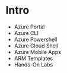 # Intro

- Azure Portal
- Azure CLI
- Azure Powershell
- Azure Cloud Shell
- Azure Mobile Apps
- ARM Templates
- Hands-On Labs
